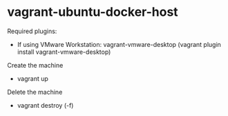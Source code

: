 # vagrant-ubuntu-docker-host

Required plugins: 
- If using VMware Workstation: vagrant-vmware-desktop (vagrant plugin install vagrant-vmware-desktop)

Create the machine
- vagrant up

Delete the machine 
- vagrant destroy (-f)